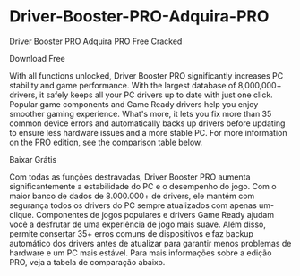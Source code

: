 # Driver-Booster-PRO-Adquira-PRO
Driver Booster PRO Adquira PRO Free Cracked



Download Free

With all functions unlocked, Driver Booster PRO significantly increases PC stability and game performance. With the largest database of 8,000,000+ drivers, it safely keeps all your PC drivers up to date with just one click. Popular game components and Game Ready drivers help you enjoy smoother gaming experience. What's more, it lets you fix more than 35 common device errors and automatically backs up drivers before updating to ensure less hardware issues and a more stable PC. For more information on the PRO edition, see the comparison table below.


Baixar Grátis

Com todas as funções destravadas, Driver Booster PRO aumenta significantemente a estabilidade do PC e o desempenho do jogo. Com o maior banco de dados de 8.000.000+ de drivers, ele mantém com segurança todos os drivers do PC sempre atualizados com apenas um-clique. Componentes de jogos populares e drivers Game Ready ajudam você a desfrutar de uma experiência de jogo mais suave. Além disso, permite consertar 35+ erros comuns de dispositivos e faz backup automático dos drivers antes de atualizar para garantir menos problemas de hardware e um PC mais estável. Para mais informações sobre a edição PRO, veja a tabela de comparação abaixo.


